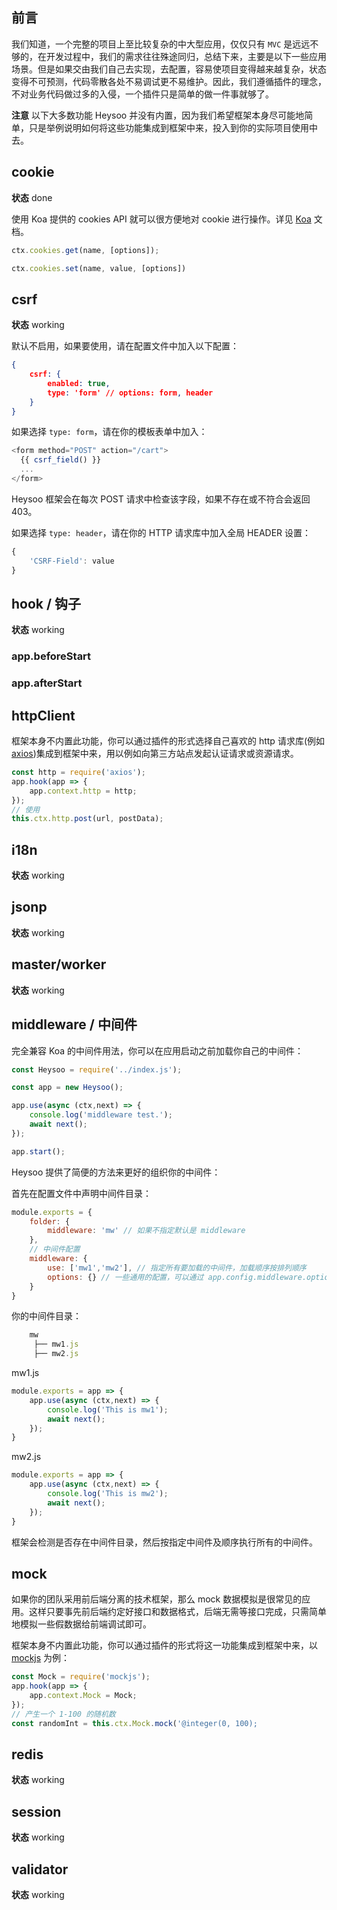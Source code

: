 ## 前言
我们知道，一个完整的项目上至比较复杂的中大型应用，仅仅只有 `MVC` 是远远不够的，在开发过程中，我们的需求往往殊途同归，总结下来，主要是以下一些应用场景。但是如果交由我们自己去实现，去配置，容易使项目变得越来越复杂，状态变得不可预测，代码零散各处不易调试更不易维护。因此，我们遵循插件的理念，不对业务代码做过多的入侵，一个插件只是简单的做一件事就够了。

**注意** 以下大多数功能 Heysoo 并没有内置，因为我们希望框架本身尽可能地简单，只是举例说明如何将这些功能集成到框架中来，投入到你的实际项目使用中去。

## cookie
**状态** <span class="badge badge-primary">done</span>

使用 Koa 提供的 cookies API 就可以很方便地对 cookie 进行操作。详见 [Koa](http://koajs.com/#context) 文档。
```js
ctx.cookies.get(name, [options]);

ctx.cookies.set(name, value, [options])
```

## csrf
**状态** <span class="badge badge-primary">working</span>

默认不启用，如果要使用，请在配置文件中加入以下配置：
```json
{
	csrf: {
		enabled: true,
		type: 'form' // options: form, header
	}
}
```
如果选择 `type: form`，请在你的模板表单中加入：
```js
<form method="POST" action="/cart">
  {{ csrf_field() }}
  ...
</form>
```
Heysoo 框架会在每次 POST 请求中检查该字段，如果不存在或不符合会返回 403。

如果选择 `type: header`，请在你的 HTTP 请求库中加入全局 HEADER 设置：
```js
{
	'CSRF-Field': value
}
```

## hook / 钩子
**状态** <span class="badge badge-primary">working</span>
### app.beforeStart
### app.afterStart

## httpClient
框架本身不内置此功能，你可以通过插件的形式选择自己喜欢的 http 请求库(例如 [axios](https://github.com/mzabriskie/axios))集成到框架中来，用以例如向第三方站点发起认证请求或资源请求。
```js
const http = require('axios');
app.hook(app => {
	app.context.http = http;
});
// 使用
this.ctx.http.post(url, postData);
```

## i18n
**状态** <span class="badge badge-primary">working</span>

## jsonp
**状态** <span class="badge badge-primary">working</span>

## master/worker
**状态** <span class="badge badge-primary">working</span>

## middleware / 中间件
完全兼容 Koa 的中间件用法，你可以在应用启动之前加载你自己的中间件：
```js
const Heysoo = require('../index.js');

const app = new Heysoo();

app.use(async (ctx,next) => {
	console.log('middleware test.');
	await next();
});

app.start();
```
Heysoo 提供了简便的方法来更好的组织你的中间件：

首先在配置文件中声明中间件目录：
```js
module.exports = {
	folder: {
		middleware: 'mw' // 如果不指定默认是 middleware
	},
	// 中间件配置
	middleware: {
		use: ['mw1','mw2'], // 指定所有要加载的中间件，加载顺序按排列顺序
		options: {} // 一些通用的配置，可以通过 app.config.middleware.options 获取
	}
}
```
你的中间件目录：
```js
	mw
	 ├── mw1.js
	 ├── mw2.js
```
mw1.js
```js
module.exports = app => {
	app.use(async (ctx,next) => {
		console.log('This is mw1');
		await next();
	});
}
```
mw2.js
```js
module.exports = app => {
	app.use(async (ctx,next) => {
		console.log('This is mw2');
		await next();
	});
}
```
框架会检测是否存在中间件目录，然后按指定中间件及顺序执行所有的中间件。

## mock
如果你的团队采用前后端分离的技术框架，那么 mock 数据模拟是很常见的应用。这样只要事先前后端约定好接口和数据格式，后端无需等接口完成，只需简单地模拟一些假数据给前端调试即可。

框架本身不内置此功能，你可以通过插件的形式将这一功能集成到框架中来，以 [mockjs](https://github.com/nuysoft/Mock) 为例：
```js
const Mock = require('mockjs');
app.hook(app => {
	app.context.Mock = Mock;
});
// 产生一个 1-100 的随机数
const randomInt = this.ctx.Mock.mock('@integer(0, 100);
```

## redis
**状态** <span class="badge badge-primary">working</span>

## session
**状态** <span class="badge badge-primary">working</span>

## validator
**状态** <span class="badge badge-primary">working</span>